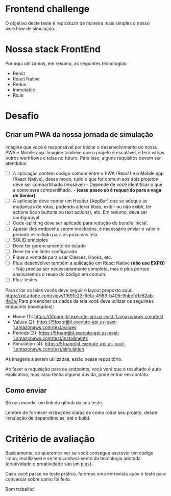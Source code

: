 # Frontend challenge

O objetivo deste teste é reproduzir de maneira mais simples o nosso workflow de simulação.

# Nossa stack FrontEnd
Por aqui utilizamos, em resumo, as seguintes tecnologias:
- React
- React Native
- Redux
- Immutable
- RxJs


# Desafio
## Criar um PWA da nossa jornada de simulação

Imagine que você é responsável por iniciar o desenvolvimento do nosso PWA e Mobile app. Imagine também que o projeto é escalável, e terá vários outros workflows e telas no futuro. Para isso, alguns requisitos devem ser atendidos.

- [ ] A aplicação contém código comum entre o PWA (React) e o Mobile app (React Native), desse modo, tudo o que for comum aos dois projetos deve ser compartilhado (reusável) - Depende de você identificar o que e como será compartilhado. - <b>(esse passo só é requerido para a vaga de Senior)</b>
- [ ] A aplicação deve conter um Header (AppBar) que se adeque as mudanças de rotas, podendo alterar título, exibir ou não exibir, ter actions (icon buttons ou text actions), etc. Em resumo, deve ser configurável.
- [ ] Code-splitting deve ser aplicado para redução do bundle inicial.
- [ ] Apesar dos endpoints serem mockados, é necessário enviar o valor e período escolhido para as próximas tela.
- [ ] SOLID principles
- [ ] Deve ter gerenciamento de estado
- [ ] Deve ter um linter configurado
- [ ] Fique a vontade para usar Classes, Hooks, etc.
- [ ] Plus: desenvolver também a aplicação em React Native **(não use EXPO)** - Não precisa ser necessariamente completa, mas é plus porque analisaremos o reuso do código em comum.
- [ ] Plus: testes

Para criar as telas vocês deve seguir o layout proposto aqui: https://xd.adobe.com/view/1f691c23-6efa-4989-b405-9bbcfd1e62ab-4a3a/
Para preencher os dados da tela você deve utilizar os seguintes endpoints (mockados):
- Home (1): https://5fpaprjjbl.execute-api.us-east-1.amazonaws.com/test
- Values (2): https://5fpaprjjbl.execute-api.us-east-1.amazonaws.com/test/values
- Periods (3): https://5fpaprjjbl.execute-api.us-east-1.amazonaws.com/test/installments
- Simulation (4): https://5fpaprjjbl.execute-api.us-east-1.amazonaws.com/test/simulation

As imagens a serem utilizadas, estão nesse repositório.

Ao fazer a requisição para os endpoints, você verá que o resultado é auto explicativo, mas caso tenha alguma dúvida, pode entrar em contato.

## Como enviar
Só nos mandar um link do github do seu teste.

Lembre de fornecer instruções claras de como rodar seu projeto, desde instalação de dependências, até o build.

# Critério de avaliação

Basicamente, só queremos ver se você consegue escrever um código limpo, reutilizável e se tem conhecimento da tecnologia adotada (criatividade e proatividade são um plus).

Caso você passe no teste prático, faremos uma entrevista após o teste para conversar sobre como foi feito.

Bom trabalho!

